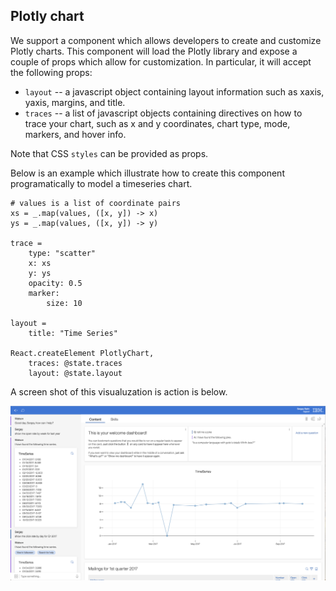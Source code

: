 ## Plotly chart

We support a component which allows developers to create and customize Plotly charts. This component will load the Plotly library and expose a couple of props which allow for customization. In particular, it will accept the following props:

* `layout` -- a javascript object containing layout information such as xaxis, yaxis, margins, and title.
* `traces` -- a list of javascript objects containing directives on how to trace your chart, such as x and y coordinates, chart type, mode, markers, and hover info.

Note that CSS `styles` can be provided as props.

Below is an example which illustrate how to create this component programatically to model a timeseries chart.

```
# values is a list of coordinate pairs
xs = _.map(values, ([x, y]) -> x)
ys = _.map(values, ([x, y]) -> y)

trace =
    type: "scatter"
    x: xs
    y: ys
    opacity: 0.5
    marker:
        size: 10

layout =
    title: "Time Series"

React.createElement PlotlyChart,
    traces: @state.traces
    layout: @state.layout
```

A screen shot of this visualuzation is action is below.

[![Timeseries chart](../../../../assets/img/timeseries-chart.png "Timeseries chart")](../timeseries-cahrt.png)
